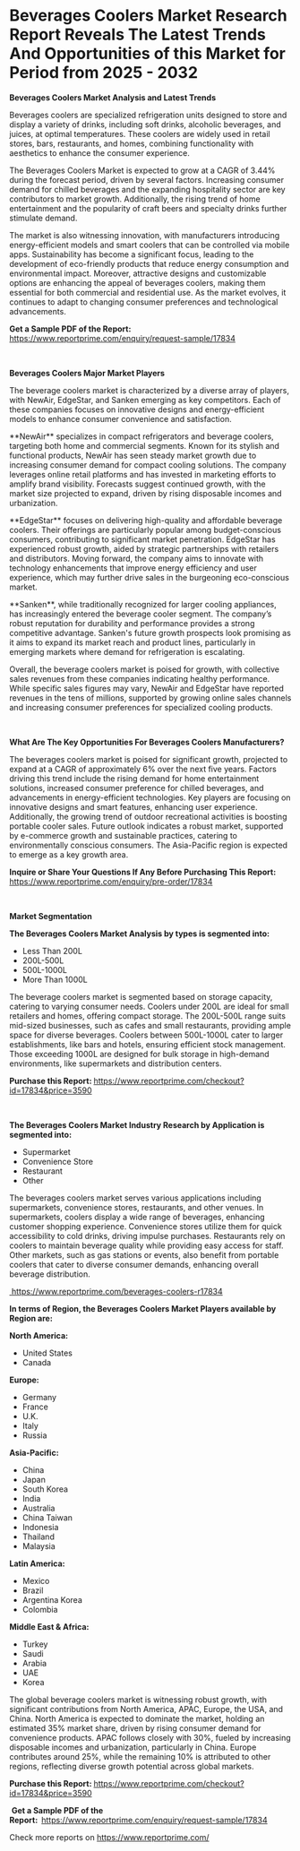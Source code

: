 <p><h1>Beverages Coolers Market Research Report Reveals The Latest Trends And Opportunities of this Market for Period from 2025 - 2032</h1></p><p><strong>Beverages Coolers Market Analysis and Latest Trends</strong></p>
<p><p>Beverages coolers are specialized refrigeration units designed to store and display a variety of drinks, including soft drinks, alcoholic beverages, and juices, at optimal temperatures. These coolers are widely used in retail stores, bars, restaurants, and homes, combining functionality with aesthetics to enhance the consumer experience.</p><p>The Beverages Coolers Market is expected to grow at a CAGR of 3.44% during the forecast period, driven by several factors. Increasing consumer demand for chilled beverages and the expanding hospitality sector are key contributors to market growth. Additionally, the rising trend of home entertainment and the popularity of craft beers and specialty drinks further stimulate demand.</p><p>The market is also witnessing innovation, with manufacturers introducing energy-efficient models and smart coolers that can be controlled via mobile apps. Sustainability has become a significant focus, leading to the development of eco-friendly products that reduce energy consumption and environmental impact. Moreover, attractive designs and customizable options are enhancing the appeal of beverages coolers, making them essential for both commercial and residential use. As the market evolves, it continues to adapt to changing consumer preferences and technological advancements.</p></p>
<p><strong>Get a Sample PDF of the Report:&nbsp;</strong> <a href="https://www.reportprime.com/enquiry/request-sample/17834?utm_campaign=2239&utm_medium=2&utm_source=Github&utm_content=ia&utm_term=18032025&utm_id=beverages-coolers">https://www.reportprime.com/enquiry/request-sample/17834</a></p>
<p>&nbsp;</p>
<p><strong>Beverages Coolers Major Market Players</strong></p>
<p><p>The beverage coolers market is characterized by a diverse array of players, with NewAir, EdgeStar, and Sanken emerging as key competitors. Each of these companies focuses on innovative designs and energy-efficient models to enhance consumer convenience and satisfaction.</p><p>**NewAir** specializes in compact refrigerators and beverage coolers, targeting both home and commercial segments. Known for its stylish and functional products, NewAir has seen steady market growth due to increasing consumer demand for compact cooling solutions. The company leverages online retail platforms and has invested in marketing efforts to amplify brand visibility. Forecasts suggest continued growth, with the market size projected to expand, driven by rising disposable incomes and urbanization.</p><p>**EdgeStar** focuses on delivering high-quality and affordable beverage coolers. Their offerings are particularly popular among budget-conscious consumers, contributing to significant market penetration. EdgeStar has experienced robust growth, aided by strategic partnerships with retailers and distributors. Moving forward, the company aims to innovate with technology enhancements that improve energy efficiency and user experience, which may further drive sales in the burgeoning eco-conscious market.</p><p>**Sanken**, while traditionally recognized for larger cooling appliances, has increasingly entered the beverage cooler segment. The company’s robust reputation for durability and performance provides a strong competitive advantage. Sanken's future growth prospects look promising as it aims to expand its market reach and product lines, particularly in emerging markets where demand for refrigeration is escalating.</p><p>Overall, the beverage coolers market is poised for growth, with collective sales revenues from these companies indicating healthy performance. While specific sales figures may vary, NewAir and EdgeStar have reported revenues in the tens of millions, supported by growing online sales channels and increasing consumer preferences for specialized cooling products.</p></p>
<p>&nbsp;</p>
<p><strong>What Are The Key Opportunities For Beverages Coolers Manufacturers?</strong></p>
<p><p>The beverages coolers market is poised for significant growth, projected to expand at a CAGR of approximately 6% over the next five years. Factors driving this trend include the rising demand for home entertainment solutions, increased consumer preference for chilled beverages, and advancements in energy-efficient technologies. Key players are focusing on innovative designs and smart features, enhancing user experience. Additionally, the growing trend of outdoor recreational activities is boosting portable cooler sales. Future outlook indicates a robust market, supported by e-commerce growth and sustainable practices, catering to environmentally conscious consumers. The Asia-Pacific region is expected to emerge as a key growth area.</p></p>
<p><strong>Inquire or Share Your Questions If Any Before Purchasing This Report:</strong> <a href="https://www.reportprime.com/enquiry/pre-order/17834?utm_campaign=2239&utm_medium=2&utm_source=Github&utm_content=ia&utm_term=18032025&utm_id=beverages-coolers">https://www.reportprime.com/enquiry/pre-order/17834</a></p>
<p>&nbsp;</p>
<p><strong>Market Segmentation</strong></p>
<p><strong>The Beverages Coolers Market Analysis by types is segmented into:</strong></p>
<p><ul><li>Less Than 200L</li><li>200L-500L</li><li>500L-1000L</li><li>More Than 1000L</li></ul></p>
<p><p>The beverage coolers market is segmented based on storage capacity, catering to varying consumer needs. Coolers under 200L are ideal for small retailers and homes, offering compact storage. The 200L-500L range suits mid-sized businesses, such as cafes and small restaurants, providing ample space for diverse beverages. Coolers between 500L-1000L cater to larger establishments, like bars and hotels, ensuring efficient stock management. Those exceeding 1000L are designed for bulk storage in high-demand environments, like supermarkets and distribution centers.</p></p>
<p><strong>Purchase this Report:&nbsp;</strong><a href="https://www.reportprime.com/checkout?id=17834&price=3590&utm_campaign=2239&utm_medium=2&utm_source=Github&utm_content=ia&utm_term=18032025&utm_id=beverages-coolers">https://www.reportprime.com/checkout?id=17834&price=3590</a></p>
<p>&nbsp;</p>
<p><strong>The Beverages Coolers Market Industry Research by Application is segmented into:</strong></p>
<p><ul><li>Supermarket</li><li>Convenience Store</li><li>Restaurant</li><li>Other</li></ul></p>
<p><p>The beverages coolers market serves various applications including supermarkets, convenience stores, restaurants, and other venues. In supermarkets, coolers display a wide range of beverages, enhancing customer shopping experience. Convenience stores utilize them for quick accessibility to cold drinks, driving impulse purchases. Restaurants rely on coolers to maintain beverage quality while providing easy access for staff. Other markets, such as gas stations or events, also benefit from portable coolers that cater to diverse consumer demands, enhancing overall beverage distribution.</p></p>
<p><a href="https://www.reportprime.com/beverages-coolers-r17834?utm_campaign=2239&utm_medium=2&utm_source=Github&utm_content=ia&utm_term=18032025&utm_id=beverages-coolers">&nbsp;https://www.reportprime.com/beverages-coolers-r17834</a></p>
<p><strong>In terms of Region, the Beverages Coolers Market Players available by Region are:</strong></p>
<p>
    <p> <strong> North America: </strong>
        <ul>
            <li>United States</li>
            <li>Canada</li>
        </ul>
        </p> 
    <p> <strong> Europe: </strong>
        <ul>
            <li>Germany</li>
            <li>France</li>
            <li>U.K.</li>
            <li>Italy</li>
            <li>Russia</li>
        </ul>
        </p> 
    <p> <strong> Asia-Pacific: </strong>
        <ul>
            <li>China</li>
            <li>Japan</li>
            <li>South Korea</li>
            <li>India</li>
            <li>Australia</li>
            <li>China Taiwan</li>
            <li>Indonesia</li>
            <li>Thailand</li>
            <li>Malaysia</li>
        </ul>
        </p> 
    <p> <strong> Latin America: </strong>
        <ul>
            <li>Mexico</li>
            <li>Brazil</li>
            <li>Argentina Korea</li>
            <li>Colombia</li>
        </ul>
        </p> 
    <p> <strong> Middle East & Africa: </strong>
        <ul>
            <li>Turkey</li>
            <li>Saudi</li>
            <li>Arabia</li>
            <li>UAE</li>
            <li>Korea</li>
        </ul>
    </p>
    </p>
<p><p>The global beverage coolers market is witnessing robust growth, with significant contributions from North America, APAC, Europe, the USA, and China. North America is expected to dominate the market, holding an estimated 35% market share, driven by rising consumer demand for convenience products. APAC follows closely with 30%, fueled by increasing disposable incomes and urbanization, particularly in China. Europe contributes around 25%, while the remaining 10% is attributed to other regions, reflecting diverse growth potential across global markets.</p></p>
<p><strong>Purchase this Report: </strong><a href="https://www.reportprime.com/checkout?id=17834&price=3590&utm_campaign=2239&utm_medium=2&utm_source=Github&utm_content=ia&utm_term=18032025&utm_id=beverages-coolers">https://www.reportprime.com/checkout?id=17834&price=3590</a></p>
<p>&nbsp;<strong>Get a Sample PDF of the Report:&nbsp;&nbsp;</strong><a href="https://www.reportprime.com/enquiry/request-sample/17834?utm_campaign=2239&utm_medium=2&utm_source=Github&utm_content=ia&utm_term=18032025&utm_id=beverages-coolers">https://www.reportprime.com/enquiry/request-sample/17834</a></p>
<p><strong></strong></p>
<p>Check more reports on <a href="https://www.reportprime.com/?utm_campaign=2239&utm_medium=2&utm_source=Github&utm_content=ia&utm_term=18032025&utm_id=beverages-coolers">https://www.reportprime.com/</a></p>